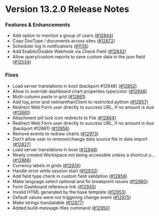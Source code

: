 # Version 13.2.0 Release Notes

### Features & Enhancements

- Add option to mention a group of users ([#12844](https://github.com/netmanthan/netmanthan/pull/12844))
- Copy DocType / documents across sites ([#12872](https://github.com/netmanthan/netmanthan/pull/12872))
- Scheduler log in notifications ([#1135](https://github.com/netmanthan/netmanthan/pull/1135))
- Add Enable/Disable Webhook via Check Field ([#12842](https://github.com/netmanthan/netmanthan/pull/12842))
- Allow query/custom reports to save custom data in the json field ([#12534](https://github.com/netmanthan/netmanthan/pull/12534))

### Fixes

- Load server translations in boot (backport #12848) ([#12852](https://github.com/netmanthan/netmanthan/pull/12852))
- Allow to override dashboard chart properties type/color ([#12846](https://github.com/netmanthan/netmanthan/pull/12846))
- Multi-column paste in grid ([#12861](https://github.com/netmanthan/netmanthan/pull/12861))
- Add log_error and netmanthanClient to restricted python ([#12857](https://github.com/netmanthan/netmanthan/pull/12857))
- Redirect Web Form user directly to success URL, if no amount is due ([#12661](https://github.com/netmanthan/netmanthan/pull/12661))
- Attachment pill lock icon redirects to File ([#12864](https://github.com/netmanthan/netmanthan/pull/12864))
- Redirect Web Form user directly to success URL, if no amount is due (backport #12661) ([#12856](https://github.com/netmanthan/netmanthan/pull/12856))
- Remove events to redraw charts ([#12973](https://github.com/netmanthan/netmanthan/pull/12973))
- Don't allow user to remove/change data source file in data import ([#12827](https://github.com/netmanthan/netmanthan/pull/12827))
- Load server translations in boot ([#12848](https://github.com/netmanthan/netmanthan/pull/12848))
- Newly created Workspace not being accessible unless a shortcut u… ([#12866](https://github.com/netmanthan/netmanthan/pull/12866))
- Currency labels in grids ([#12974](https://github.com/netmanthan/netmanthan/pull/12974))
- Handle error while session start ([#12933](https://github.com/netmanthan/netmanthan/pull/12933))
- Add field type check in custom field validation ([#12858](https://github.com/netmanthan/netmanthan/pull/12858))
- Make language select optional and fix breakpoint issues ([#12860](https://github.com/netmanthan/netmanthan/pull/12860))
- Form Dashboard reference link ([#12945](https://github.com/netmanthan/netmanthan/pull/12945))
- Invalid HTML generated by the base template ([#12953](https://github.com/netmanthan/netmanthan/pull/12953))
- Default values were not triggering change event ([#12975](https://github.com/netmanthan/netmanthan/pull/12975))
- Make strings translatable ([#12877](https://github.com/netmanthan/netmanthan/pull/12877))
- Added build-message-files command ([#12950](https://github.com/netmanthan/netmanthan/pull/12950))
